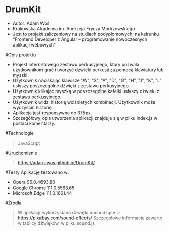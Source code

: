 # DrumKit
- Autor: Adam Woś
- Krakowska Akademia im. Andrzeja Frycza Modrzewskiego
- Jest to projekt zaliczeniowy na studiach podyplomowych, na keirunku "Frontend Developer z Angular – programowanie nowoczesnych aplikacji webowych"

#Opis projektu
- Projekt internetowego zestawu perkusyjnego, który pozwala użytkownikom grać i tworzyć dźwięki perkusji za pomocą klawiatury lub myszki. 
- Użytkownik naciskając klawisze "W", "S", "A", "D", "G", "H", "J", "K", "L" usłyszy poszczególne dźwięki z zestawu perkusyjnego. 
- Użytkownik klikając myszką w poszczegółne kafelki usłyszy dźwieki z zestawu perkusyjnego. 
- Użytkownik widzi historię wciśnietych kombinacji. Użytkownik może wyczyścić historię.
- Aplikacja jest responsywna do 375px.
- Szczegółowy opis utworzenia aplikacji znajduje się w pliku index.js w postaci komentarzy.

#Technologie
> JavaScript

#Uruchomienie
> https://adam-wos.github.io/DrumKit/

#Testy
Aplikację testowano w:
 - Opera 96.0.4693.80
 - Google Chrome 111.0.5563.65 
 - Microsoft Edge 111.0.1661.44 

#Żródła
> W aplikacji wykorzystano dźwięki pochodzące z:
> https://pixabay.com/sound-effects/
> Szczegółowe informacje zawarto w tablicy dźwięków, w pliku sound.js



